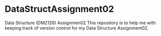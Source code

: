 # DataStructAssignment02
Data Structure (DM2126) Assignmen02
This repository is to help me with keeping track of version control for my Data Structure Assignment02.
